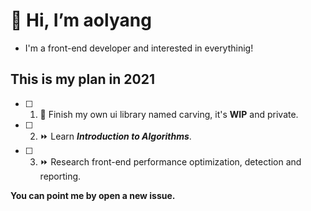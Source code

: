 # 👋 Hi, I’m aolyang

+ I'm a front-end developer and interested in everythinig!

## This is my plan in 2021

+ [ ] 1. :rocket: Finish my own ui library named carving, it's **WIP** and private.  
+ [ ] 2. :fast_forward: Learn  ***Introduction to Algorithms***.  
+ [ ] 3. :fast_forward: Research front-end performance optimization, detection and reporting.  

**You can point me by open a new issue.**
